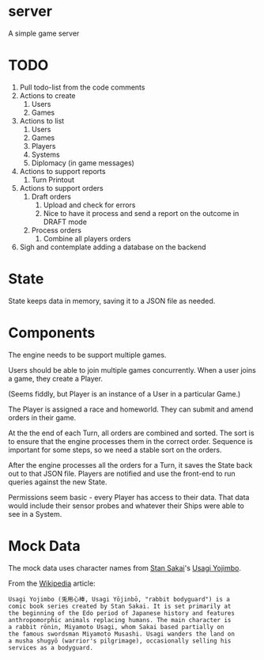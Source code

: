 # server
A simple game server

# TODO
1. Pull todo-list from the code comments
1. Actions to create
    1. Users
    1. Games
1. Actions to list
    1. Users
    1. Games
    1. Players
    1. Systems
    1. Diplomacy (in game messages)
1. Actions to support reports
    1. Turn Printout
1. Actions to support orders
    1. Draft orders
        1. Upload and check for errors
        1. Nice to have it process and send a report on the outcome in DRAFT mode
    1. Process orders
        1. Combine all players orders
1. Sigh and contemplate adding a database on the backend


# State
State keeps data in memory, saving it to a JSON file as needed.

# Components
The engine needs to be support multiple games.

Users should be able to join multiple games concurrently.
When a user joins a game, they create a Player.

(Seems fiddly, but Player is an instance of a User in a particular Game.)

The Player is assigned a race and homeworld.
They can submit and amend orders in their game.

At the the end of each Turn, all orders are combined and sorted.
The sort is to ensure that the engine processes them in the correct order.
Sequence is important for some steps, so we need a stable sort on the orders.

After the engine processes all the orders for a Turn,
it saves the State back out to that JSON file.
Players are notified and use the front-end to run queries
against the new State.

Permissions seem basic - every Player has access to their data.
That data would include their sensor probes and whatever
their Ships were able to see in a System.

# Mock Data
The mock data uses character names from
[Stan Sakai](https://stansakai.com/)'s
[Usagi Yojimbo](http://www.usagiyojimbo.com/).

From the [Wikipedia](https://en.wikipedia.org/wiki/Usagi_Yojimbo) article:

    Usagi Yojimbo (兎用心棒, Usagi Yōjinbō, "rabbit bodyguard") is a
    comic book series created by Stan Sakai. It is set primarily at
    the beginning of the Edo period of Japanese history and features
    anthropomorphic animals replacing humans. The main character is
    a rabbit rōnin, Miyamoto Usagi, whom Sakai based partially on
    the famous swordsman Miyamoto Musashi. Usagi wanders the land on
    a musha shugyō (warrior's pilgrimage), occasionally selling his
    services as a bodyguard. 
